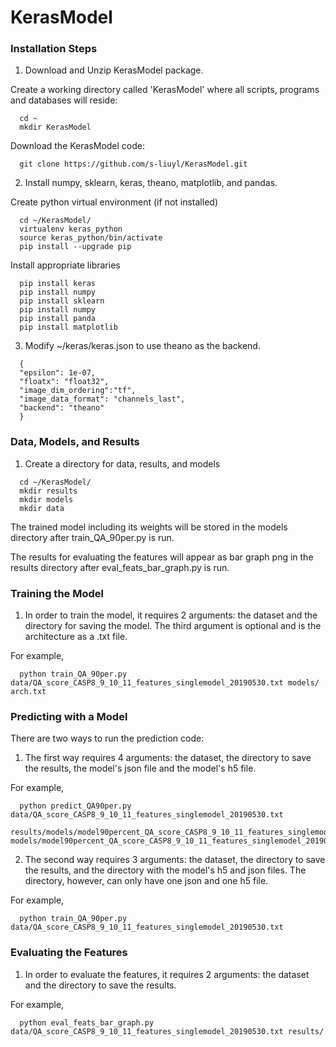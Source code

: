 # KerasModel

### Installation Steps

1. Download and Unzip KerasModel package.

Create a working directory called 'KerasModel' where all scripts, programs and databases will reside:
```
  cd ~
  mkdir KerasModel
```
Download the KerasModel code:
```
  git clone https://github.com/s-liuyl/KerasModel.git
```
2. Install numpy, sklearn, keras, theano, matplotlib, and pandas.

Create python virtual environment (if not installed)
```
  cd ~/KerasModel/  
  virtualenv keras_python
  source keras_python/bin/activate
  pip install --upgrade pip
```
Install appropriate libraries
```
  pip install keras
  pip install numpy
  pip install sklearn
  pip install numpy
  pip install panda
  pip install matplotlib
```
3. Modify ~/keras/keras.json to use theano as the backend.
```
  {
  "epsilon": 1e-07,
  "floatx": "float32",
  "image_dim_ordering":"tf",
  "image_data_format": "channels_last",
  "backend": "theano"
  }
```

### Data, Models, and Results
1. Create a directory for data, results, and models
```
  cd ~/KerasModel/ 
  mkdir results
  mkdir models
  mkdir data
```  
The trained model including its weights will be stored in the models directory after train_QA_90per.py is run.

The results for evaluating the features will appear as bar graph png in the results directory after eval_feats_bar_graph.py is run.

### Training the Model
1. In order to train the model, it requires 2 arguments: the dataset and the directory for saving the model. The third argument is optional and is the architecture as a .txt file.

For example, 
```
  python train_QA_90per.py data/QA_score_CASP8_9_10_11_features_singlemodel_20190530.txt models/ arch.txt

```
### Predicting with a Model
There are two ways to run the prediction code:
1. The first way requires 4 arguments: the dataset, the directory to save the results, the model's json file and the model's h5 file.

For example, 
```
  python predict_QA90per.py data/QA_score_CASP8_9_10_11_features_singlemodel_20190530.txt
  results/models/model90percent_QA_score_CASP8_9_10_11_features_singlemodel_20190530.json   models/model90percent_QA_score_CASP8_9_10_11_features_singlemodel_20190530.h5
```
2. The second way requires 3 arguments: the dataset, the directory to save the results, and the directory with the model's h5 and json files. The directory, however, can only have one json and one h5 file.

For example, 
```
  python train_QA_90per.py data/QA_score_CASP8_9_10_11_features_singlemodel_20190530.txt
```


### Evaluating the Features 
1.  In order to evaluate the features, it requires 2 arguments: the dataset and the directory to save the results.

For example, 
```
  python eval_feats_bar_graph.py data/QA_score_CASP8_9_10_11_features_singlemodel_20190530.txt results/
```
